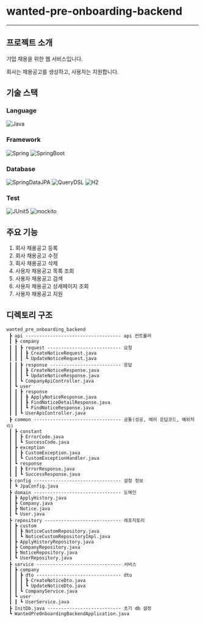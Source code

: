 # wanted-pre-onboarding-backend

---

## 프로젝트 소개

기업 채용을 위한 웹 서비스입니다.

회사는 채용공고를 생성하고, 사용자는 지원합니다.

## 기술 스택

### Language

![Java](https://img.shields.io/badge/java-007396?style=for-the-badge&logoColor=white)

### Framework

![Spring](https://img.shields.io/badge/spring-6DB33F?style=for-the-badge&logo=spring&logoColor=white)
![SpringBoot](https://img.shields.io/badge/springboot-6DB33F?style=for-the-badge&logo=springboot&logoColor=white)

### Database

![SpringDataJPA](https://img.shields.io/badge/springdatajpa-6DB33F?style=for-the-badge&logoColor=white)
![QueryDSL](https://img.shields.io/badge/querydsl-0085CA?style=for-the-badge&logoColor=white)
![H2](https://img.shields.io/badge/h2-003DFF?style=for-the-badge&logoColor=white)

### Test

![JUnit5](https://img.shields.io/badge/junit5-25A162?style=for-the-badge&logo=junit5&logoColor=white)
![mockito](https://img.shields.io/badge/mockito-578B34?style=for-the-badge&logoColor=white)

## 주요 기능

1. 회사 채용공고 등록
2. 회사 채용공고 수정
3. 회사 채용공고 삭제
4. 사용자 채용공고 목록 조회
5. 사용자 채용공고 검색
6. 사용자 채용공고 상세페이지 조회
7. 사용자 채용공고 지원

## 디렉토리 구조

```
wanted_pre_onboarding_backend
 ┣ api ----------------------------------- api 컨트롤러
 ┃ ┣ company
 ┃ ┃ ┣ request --------------------------- 요청
 ┃ ┃ ┃ ┣ CreateNoticeRequest.java
 ┃ ┃ ┃ ┗ UpdateNoticeRequest.java
 ┃ ┃ ┣ response -------------------------- 응답
 ┃ ┃ ┃ ┣ CreateNoticeResponse.java
 ┃ ┃ ┃ ┗ UpdateNoticeResponse.java
 ┃ ┃ ┗ CompanyApiController.java
 ┃ ┗ user
 ┃ ┃ ┣ response
 ┃ ┃ ┃ ┣ ApplyNoticeResponse.java
 ┃ ┃ ┃ ┣ FindNoticeDetailResponse.java
 ┃ ┃ ┃ ┗ FindNoticeResponse.java
 ┃ ┃ ┗ UserApiController.java
 ┣ common -------------------------------- 공통(성공, 에러 응답코드, 예외처리)
 ┃ ┣ constant
 ┃ ┃ ┣ ErrorCode.java
 ┃ ┃ ┗ SuccessCode.java
 ┃ ┣ exception
 ┃ ┃ ┣ CustomException.java
 ┃ ┃ ┗ CustomExceptionHandler.java
 ┃ ┗ response
 ┃ ┃ ┣ ErrorResponse.java
 ┃ ┃ ┗ SuccessResponse.java
 ┣ config -------------------------------- 설정 정보
 ┃ ┗ JpaConfig.java
 ┣ domain -------------------------------- 도메인
 ┃ ┣ ApplyHistory.java
 ┃ ┣ Company.java
 ┃ ┣ Notice.java
 ┃ ┗ User.java
 ┣ repository ---------------------------- 레포지토리
 ┃ ┣ custom
 ┃ ┃ ┣ NoticeCustomRepository.java
 ┃ ┃ ┗ NoticeCustomRepositoryImpl.java
 ┃ ┣ ApplyHistoryRepository.java
 ┃ ┣ CompanyRepository.java
 ┃ ┣ NoticeRepository.java
 ┃ ┗ UserRepository.java
 ┣ service ------------------------------- 서비스
 ┃ ┣ company
 ┃ ┃ ┣ dto ------------------------------- dto
 ┃ ┃ ┃ ┣ CreateNoticeDto.java
 ┃ ┃ ┃ ┗ UpdateNoticeDto.java
 ┃ ┃ ┗ CompanyService.java
 ┃ ┗ user
 ┃ ┃ ┗ UserService.java
 ┣ InitDb.java --------------------------- 초기 db 설정
 ┗ WantedPreOnboardingBackendApplication.java
```